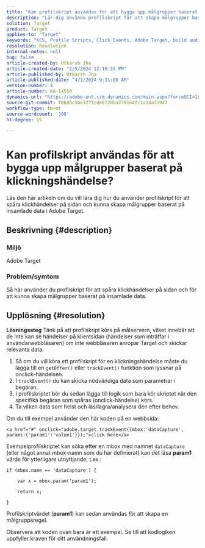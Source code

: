 ```yaml
---
title: "Kan profilskript användas för att bygga upp målgrupper baserat på klickningshändelser?"
description: "Lär dig använda profilskript för att skapa målgrupper baserat på insamlade data i Adobe Target."
solution: Target
product: Target
applies-to: "Target"
keywords: "KCS, Profile Scripts, Click Events, Adobe Target, build audiences, onclick"
resolution: Resolution
internal-notes: null
bug: false
article-created-by: Utkarsh Jha
article-created-date: "2/5/2024 12:10:35 PM"
article-published-by: Utkarsh Jha
article-published-date: "4/1/2024 9:31:08 AM"
version-number: 4
article-number: KA-14550
dynamics-url: "https://adobe-ent.crm.dynamics.com/main.aspx?forceUCI=1&pagetype=entityrecord&etn=knowledgearticle&id=a16c748c-1fc4-ee11-9079-6045bd0065f9"
source-git-commit: f86d0c5be327fcde072dba279164fc1a24a13947
workflow-type: tm+mt
source-wordcount: '308'
ht-degree: 1%

---
```


# Kan profilskript användas för att bygga upp målgrupper baserat på klickningshändelse?


Läs den här artikeln om du vill lära dig hur du använder profilskript för att spåra klickhändelser på sidan och kunna skapa målgrupper baserat på insamlade data i Adobe Target.

## Beskrivning {#description}


### Miljö

Adobe Target

### Problem/symtom

Så här använder du profilskript för att spåra klickhändelser på sidan och för att kunna skapa målgrupper baserat på insamlade data.


## Upplösning {#resolution}


<b>Lösningssteg</b>
Tänk på att profilskript körs på målservern, vilket innebär att de inte kan se händelser på klientsidan (händelser som inträffar i användarwebbläsaren) om inte webbläsaren anropar Target och skickar relevanta data.

1. Så om du vill köra ett profilskript för en klickningshändelse måste du lägga till en `getOffer()` eller `trackEvent()` funktion som lyssnar på onclick-händelsen.
2. I `trackEvent()` du kan skicka nödvändiga data som parametrar i begäran.
3. I profilskriptet bör du sedan lägga till logik som bara kör skriptet när den specifika begäran som spåras (onclick-händelse) körs.
4. Ta vilken data som helst och läs/lagra/analysera den efter behov.


Om du till exempel använder den här koden på en webbsida:

`<a href="#" onclick="adobe.target.trackEvent({mbox:'dataCapture', params:{'param1':'value1'}});">click here</a>`

Exempelprofilskriptet kan söka efter en mbox med namnet `dataCapture` (eller något annat mbox-namn som du har definierat) kan det läsa <b>param1</b> värde för ytterligare utnyttjande, t.ex.:


```
if (mbox.name == 'dataCapture') {
```


`    var x = mbox.param('param1'); `

`    return x; `

`}`

Profilskriptvärdet (<b>param1</b>) kan sedan användas för att skapa en målgruppsregel.

Observera att koden ovan bara är ett exempel. Se till att kodlogiken uppfyller kraven för ditt användningsfall.
